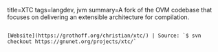 title=XTC
tags=langdev, jvm
summary=A fork of the OVM codebase that focuses on delivering an extensible architecture for compilation.
~~~~~~

[Website](https://grothoff.org/christian/xtc/) | Source: `$ svn checkout https://gnunet.org/projects/xtc/`


